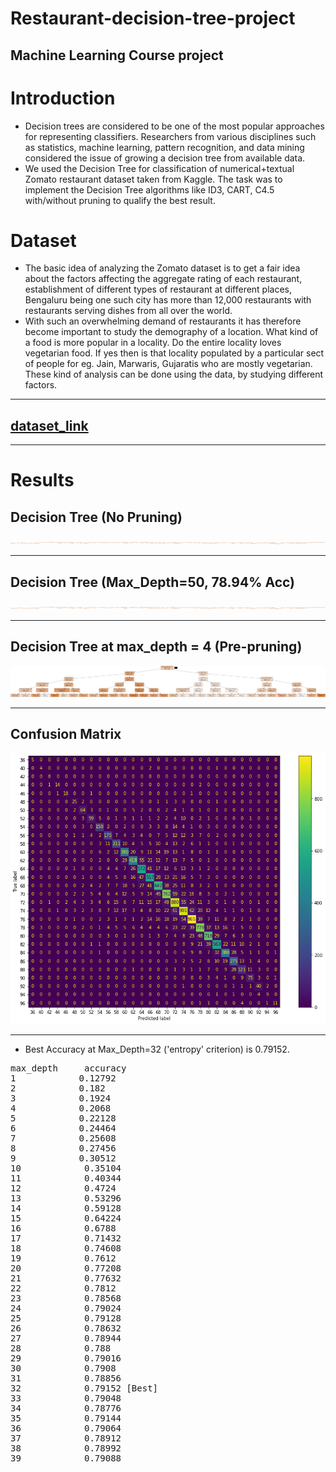 # Restaurant-decision-tree-project
## Machine Learning Course project

# Introduction
- Decision trees are considered to be one of the most popular approaches for representing classifiers. Researchers from various disciplines such as statistics, machine learning, pattern recognition, and data mining considered the issue of growing a decision tree from available data.
- We used the Decision Tree for classification of numerical+textual Zomato restaurant dataset taken from Kaggle. The task was to implement the Decision Tree algorithms like ID3, CART, C4.5 with/without pruning to qualify the best result.  


# Dataset

- The basic idea of analyzing the Zomato dataset is to get a fair idea about the factors affecting the aggregate rating of each restaurant, establishment of different types of restaurant at different places, Bengaluru being one such city has more than 12,000 restaurants with restaurants serving dishes from all over the world.
- With such an overwhelming demand of restaurants it has therefore become important to study the demography of a location. What kind of a food is more popular in a locality. Do the entire locality loves vegetarian food. If yes then is that locality populated by a particular sect of people for eg. Jain, Marwaris, Gujaratis who are mostly vegetarian. These kind of analysis can be done using the data, by studying different factors.
----
##     [dataset_link](https://www.kaggle.com/datasets/himanshupoddar/zomato-bangalore-restaurants)
----
# Results

## Decision Tree (No Pruning)
<p align="center">
<img src=".\results\no_pruning_zomato.png">
</p>

----
## Decision Tree (Max_Depth=50, 78.94% Acc)
<p align="center">
<img src=".\results\max_depth=50.png">
</p>

----
## Decision Tree at max_depth = 4 (Pre-pruning)
<p align="center">
<img src=".\results\depth5.png">
</p>

----

## Confusion Matrix
<p align="center">
<img src=".\results\finalcm.png">
</p>

----
- Best Accuracy at Max_Depth=32 ('entropy' criterion) is 0.79152.
<pre>
max_depth     accuracy
1            0.12792
2            0.182
3            0.1924
4            0.2068
5            0.22128
6            0.24464
7            0.25608
8            0.27456
9            0.30512
10            0.35104
11            0.40344
12            0.4724
13            0.53296
14            0.59128
15            0.64224
16            0.6788
17            0.71432
18            0.74608
19            0.7612
20            0.77208
21            0.77632
22            0.7812
23            0.78568
24            0.79024
25            0.79128
26            0.78632
27            0.78944
28            0.788
29            0.79016
30            0.7908
31            0.78856
32            0.79152 [Best]
33            0.79048
34            0.78776
35            0.79144
36            0.79064
37            0.78912
38            0.78992
39            0.79088
</pre>